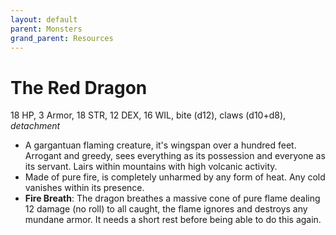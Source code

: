 ```yaml
---
layout: default
parent: Monsters
grand_parent: Resources
---
```


# The Red Dragon

18 HP, 3 Armor, 18 STR, 12 DEX, 16 WIL, bite (d12), claws (d10+d8), _detachment_

- A gargantuan flaming creature, it's wingspan over a hundred feet. Arrogant and greedy, sees everything as its possession and everyone as its servant. Lairs within mountains with high volcanic activity.
- Made of pure fire, is completely unharmed by any form of heat. Any cold vanishes within its presence.
- **Fire Breath**: The dragon breathes a massive cone of pure flame dealing 12 damage (no roll) to all caught, the flame ignores and destroys any mundane armor. It needs a short rest before being able to do this again.
